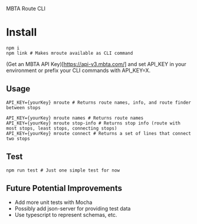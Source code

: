 MBTA Route CLI

# Install

```
npm i
npm link # Makes mroute available as CLI command
```

(Get an MBTA API Key)[https://api-v3.mbta.com/] and set API_KEY in your environment or prefix your CLI commands with API_KEY=X.

## Usage

```
API_KEY={yourKey} mroute # Returns route names, info, and route finder between stops

API_KEY={yourKey} mroute names # Returns route names
API_KEY={yourKey} mroute stop-info # Returns stop info (route with most stops, least stops, connecting stops)
API_KEY={yourKey} mroute connect # Returns a set of lines that connect two stops
```

## Test

```
npm run test # Just one simple test for now
```

## Future Potential Improvements

- Add more unit tests with Mocha
- Possibly add json-server for providing test data
- Use typescript to represent schemas, etc.